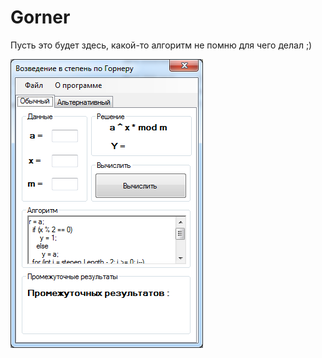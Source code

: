 # Gorner
Пусть это будет здесь, какой-то алгоритм не помню для чего делал ;)

![alt text](https://github.com/YaroslavGlonin/Gorner/blob/master/%D0%91%D0%B5%D0%B7%D1%8B%D0%BC%D1%8F%D0%BD%D0%BD%D1%8B%D0%B9.png)
